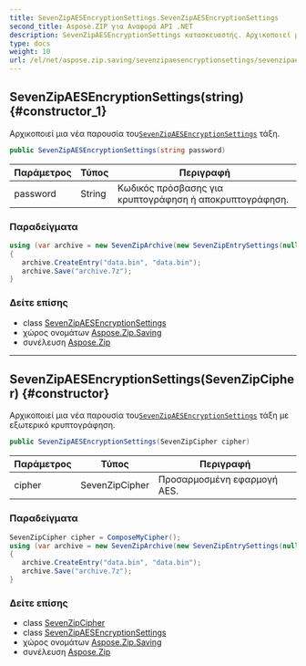 ```yaml
---
title: SevenZipAESEncryptionSettings.SevenZipAESEncryptionSettings
second_title: Aspose.ZIP για Αναφορά API .NET
description: SevenZipAESEncryptionSettings κατασκευαστής. Αρχικοποιεί μια νέα παρουσία τουSevenZipAESEncryptionSettings τάξη.
type: docs
weight: 10
url: /el/net/aspose.zip.saving/sevenzipaesencryptionsettings/sevenzipaesencryptionsettings/
---
```

## SevenZipAESEncryptionSettings(string) {#constructor_1}

Αρχικοποιεί μια νέα παρουσία του[`SevenZipAESEncryptionSettings`](../) τάξη.

```csharp
public SevenZipAESEncryptionSettings(string password)
```

| Παράμετρος | Τύπος | Περιγραφή |
| --- | --- | --- |
| password | String | Κωδικός πρόσβασης για κρυπτογράφηση ή αποκρυπτογράφηση. |

### Παραδείγματα

```csharp
using (var archive = new SevenZipArchive(new SevenZipEntrySettings(null, new SevenZipAESEncryptionSettings("p@s$"))))
{
   archive.CreateEntry("data.bin", "data.bin");
   archive.Save("archive.7z");
}
```

### Δείτε επίσης

* class [SevenZipAESEncryptionSettings](../)
* χώρος ονομάτων [Aspose.Zip.Saving](../../sevenzipaesencryptionsettings/)
* συνέλευση [Aspose.Zip](../../../)

---

## SevenZipAESEncryptionSettings(SevenZipCipher) {#constructor}

Αρχικοποιεί μια νέα παρουσία του[`SevenZipAESEncryptionSettings`](../) τάξη με εξωτερικό κρυπτογράφηση.

```csharp
public SevenZipAESEncryptionSettings(SevenZipCipher cipher)
```

| Παράμετρος | Τύπος | Περιγραφή |
| --- | --- | --- |
| cipher | SevenZipCipher | Προσαρμοσμένη εφαρμογή AES. |

### Παραδείγματα

```csharp
SevenZipCipher cipher = ComposeMyCipher();
using (var archive = new SevenZipArchive(new SevenZipEntrySettings(null, new SevenZipAESEncryptionSettings(cipher))))
{
   archive.CreateEntry("data.bin", "data.bin");
   archive.Save("archive.7z");
}
```

### Δείτε επίσης

* class [SevenZipCipher](../../../aspose.zip.crypto/sevenzipcipher/)
* class [SevenZipAESEncryptionSettings](../)
* χώρος ονομάτων [Aspose.Zip.Saving](../../sevenzipaesencryptionsettings/)
* συνέλευση [Aspose.Zip](../../../)


